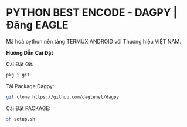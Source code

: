 # PYTHON BEST ENCODE - DAGPY | Đăng EAGLE

Mã hoá python nền tảng TERMUX ANDROID với Thương hiệu VIỆT NAM.

**Hướng Dẫn Cài Đặt**
 
 
 
Cài Đặt Git:
```bash
pkg i git
```
Tải Package Dagpy:
```bash
git clone https://github.com/daglenet/dagpy
```
Cài Đặt PACKAGE:
```bash
sh setup.sh
```
